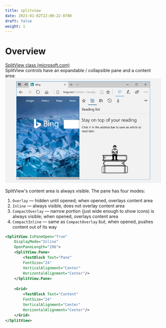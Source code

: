 ```yaml
---
title: splitview
date: 2023-01-02T22:00:22-0700
draft: false
weight: 1
---
```


# Overview
[SplitView class (microsoft.com)](https://learn.microsoft.com/en-us/windows/windows-app-sdk/api/winrt/microsoft.UI.Xaml.Controls.SplitView)  
SplitView controls have an expandable / collapsible pane and a content area:  
![Microsoft Edge split view example](./Design---Layouts-(Responsive-Layouts-w-XAML)_Panels-(Layout-panels)_SplitView-image1.png)

SplitView's content area is always visible.
The pane has four modes:
1.  `Overlay` — hidden until opened; when opened, overlays content area
2.  `Inline` — always visible, does not overlay content area
3.  `CompactOverlay` — narrow portion (just wide enough to show icons) is always visible; when opened, overlays content area
4.  `CompactInline` — same as `CompactOverlay` but, when opened, pushes content out of its way

```xml
<SplitView IsPaneOpen="True"
    DisplayMode="Inline"
    OpenPaneLength="296">
    <SplitView.Pane>
        <TextBlock Text="Pane"
        FontSize="24"
        VerticalAlignment="Center"
        HorizontalAlignment="Center"/>
    </SplitView.Pane>

    <Grid>
        <TextBlock Text="Content"
        FontSize="24"
        VerticalAlignment="Center"
        HorizontalAlignment="Center"/>
    </Grid>
</SplitView>
```
